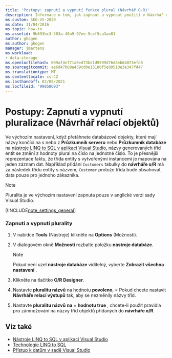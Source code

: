 ```yaml
---
title: 'Postupy: zapnutí a vypnutí funkce plural (Návrhář O-R)'
description: Informace o tom, jak zapnout a vypnout použití v Návrhář relací objektů (O/R Designer) Výchozí nastavení převede plurální názvy na číslo v čísle.
ms.custom: SEO-VS-2020
ms.date: 11/04/2016
ms.topic: how-to
ms.assetid: 9b693bc3-303a-40a9-97ee-9cef5ca3ae81
author: ghogen
ms.author: ghogen
manager: jmartens
ms.workload:
- data-storage
ms.openlocfilehash: 609af4ef71a6ed73bd1d9599d76d8eb64073efd8
ms.sourcegitcommit: ae6d47b09a439cd0e13180f5e89510e3e347fd47
ms.translationtype: MT
ms.contentlocale: cs-CZ
ms.lasthandoff: 02/08/2021
ms.locfileid: "99858693"
---
```

# <a name="how-to-turn-pluralization-on-and-off-or-designer"></a>Postupy: Zapnutí a vypnutí pluralizace (Návrhář relací objektů)
Ve výchozím nastavení, když přetáhnete databázové objekty, které mají názvy končící na s nebo z **Průzkumník serveru** nebo **Průzkumník databáze** na [nástroje LINQ to SQL v aplikaci Visual Studio](../data-tools/linq-to-sql-tools-in-visual-studio2.md), názvy generovaných tříd entit se změní z hodnoty plural na číslo na jednotné číslo. To je přesnější reprezentace faktu, že třída entity s vytvořenými instancemi je mapována na jeden záznam dat. Například přidání `Customers` tabulky do **návrháře o/R** má za následek třídu entity s názvem, `Customer` protože třída bude obsahovat data pouze pro jednoho zákazníka.

> [!NOTE]
> Pluralita je ve výchozím nastavení zapnuta pouze v anglické verzi sady Visual Studio.

[!INCLUDE[note_settings_general](../data-tools/includes/note_settings_general_md.md)]

### <a name="to-turn-pluralization-on-and-off"></a>Zapnutí a vypnutí plurality

1. V nabídce **Tools** (Nástroje) klikněte na **Options** (Možnosti).

2. V dialogovém okně **Možnosti** rozbalte položku **nástroje databáze**.

    > [!NOTE]
    > Pokud není uzel **nástroje databáze** viditelný, vyberte **Zobrazit všechna nastavení** .

3. Klikněte na tlačítko **O/R Designer**.

4. Nastavte **pluralitu názvů** na hodnotu **povoleno**,  =   Pokud chcete nastavit **Návrháře relací výstupů** tak, aby se nezměnily názvy tříd.

5. Nastavte **pluralitu názvů** **na**  =  **hodnotu true** , chcete-li použít pravidla pro zámnožování na názvy tříd objektů přidaných do **návrháře o/R**.

## <a name="see-also"></a>Viz také

- [Nástroje LINQ to SQL v aplikaci Visual Studio](../data-tools/linq-to-sql-tools-in-visual-studio2.md)
- [Technologie LINQ to SQL](/dotnet/framework/data/adonet/sql/linq/index)
- [Přístup k datům v sadě Visual Studio](../data-tools/accessing-data-in-visual-studio.md)
